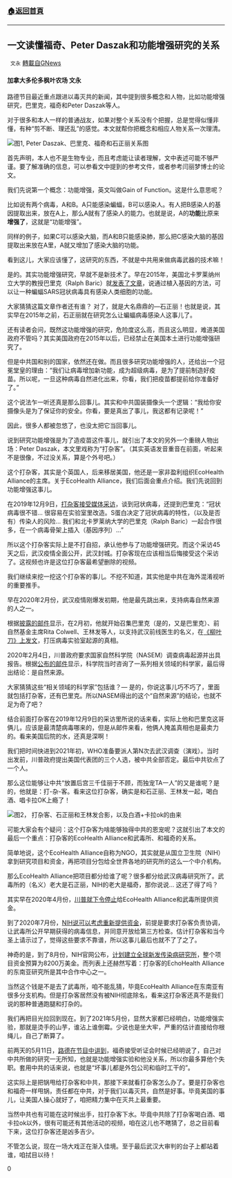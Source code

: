 ###  [:house:返回首頁](https://github.com/ourhimalayas/txt)
---

## 一文读懂福奇、Peter Daszak和功能增强研究的关系
` 文永` [轉載自GNews](https://gnews.org/zh-hans/1237880/)

#### 加拿大多伦多枫叶农场 文永

路德节目最近重点跟进以毒灭共的新闻，其中提到很多概念和人物，比如功能增强研究，巴里克，福奇和Peter Daszak等人。

对于很多和本人一样的普通战友，如果对整个关系没有个把握，总是觉得似懂非懂，有种“剪不断、理还乱”的感觉。本文就帮你把概念和相应人物关系一次理清。

![]()![](https://gnews-media-offload.s3.amazonaws.com/wp-content/uploads/2021/05/13005207/PeterDaszak-e1620881566889.png)图1, Peter Daszak、巴里克、福奇和石正丽关系图

首先声明，本人也不是生物专业，而且考虑能让读者理解，文中表述可能不够严谨。要了解准确的信息，可以参看文中提到的参考文件，或者参考闫丽梦博士的论文。

我们先说第一个概念：功能增强，英文叫做Gain of Function。这是什么意思呢？

比如说有两个病毒，A和B。A只能感染蝙蝠，B可以感染人。有人把B感染人的基因提取出来，放在A上，那么A就有了感染人的能力。也就是说，A的**功能**比原来**增强了**，这就是“功能增强”。

同样的例子，如果C可以感染大脑，而A和B只能感染肺，那么把C感染大脑的基因提取出来放在A里，A就又增加了感染大脑的功能。

看到这儿，大家应该懂了，这研究的东西，不就是中共用来做病毒武器的技术嘛！

是的。其实功能增强研究，早就不是新技术了。早在2015年，美国北卡罗莱纳州立大学的教授巴里克（Ralph Baric）就[发表了文章](https://www.nature.com/articles/nm.3985)，说通过植入基因的方法，可以让一种蝙蝠SARS冠状病毒具有感染人类细胞的功能。

大家猜猜这篇文章作者还有谁？ 对了，就是大名鼎鼎的—石正丽！也就是说，其实早在2015年之前，石正丽就在研究怎么让蝙蝠病毒感染人这事儿了。

还有读者会问，既然这功能增强的研究，危险度这么高，而且这么明显，难道美国政府不管吗？其实美国政府在2015年以后，已经禁止在美国本土进行功能增强研究了。

但是中共国和别的国家，依然还在做。而且很多研究功能增强的人，还给出一个冠冕堂皇的理由：“我们让病毒增加新功能，成为超级病毒，是为了提前制造好疫苗。所以呢，一旦这种病毒自然进化出来，你看，我们把疫苗都提前给你准备好了。”

这个说法乍一听还真是那么回事儿。其实和中共国装摄像头一个逻辑：“我给你安摄像头是为了保证你的安全。你看，要是真出了事儿，我这都有记录呢！”

因此，很多人都被忽悠了，也没太把它当回事儿。

说到研究功能增强是为了造疫苗这件事儿，就引出了本文的另外一个重磅人物出场：Peter Daszak，本文里戏称为“打杂客”。（其实英语发音重音在前面，听起来不是很像，不过没关系，算是个外号吧。）

这个打杂客，其实是个英国人，后来移居美国，他还是一家非盈利组织EcoHealth Alliance的主席。关于EcoHealth Alliance，我们后面会重点介绍。我们先说回到功能增强这事儿。

在2019年12月9日，[打杂客接受媒体采访](https://youtu.be/IdYDL_RK--w)，谈到冠状病毒，还提到巴里克：“冠状病毒很不错… 很容易在实验室里改造。S蛋白决定了冠状病毒的特性，（以及是否有）传染人的风险… 我们和北卡罗莱纳大学的巴里克（Ralph Baric）一起合作很多，在一个病毒骨架上插入（基因序列）…”

所以这个打杂客实际上是不打自招，承认他参与了功能增强研究。而这个采访45天之后，武汉疫情全面公开，武汉封城。打杂客现在应该相当后悔接受这个采访了。这视频也许是这位打杂客最希望删除的视频。

我们继续来挖一挖这个打杂客的事儿。不挖不知道，其实他是中共在海外混淆视听的重要推手。

早在2020年2月份，武汉疫情刚爆发初期，他是最先跳出来，支持病毒自然来源的人之一。

根据[披露的邮件](https://ccnationalsecurity.org/wp-content/uploads/2021/03/Daszak-letter-6-Feb-2020.pdf)显示，在2月初，他就开始召集巴里克（是的，又是巴里克）、前自然基金主席Rita Colwell、王林发等人，以支持武汉前线医生的名义，在[《柳叶刀》上发文](https://www.thelancet.com/lancet/article/s0140-6736%2820%2930418-9)，打压病毒实验室起源的真相。

2020年2月4日，川普政府要求国家自然科学院（NASEM）调查病毒起源并出具报告。根据[公布的邮件](https://usrtk.org/wp-content/uploads/2020/12/NASEM_Andersen-Email_Baric-1.pdf)显示，科学院当时咨询了一系列相关领域的科学家，最后得出结论：是自然来源。

大家猜猜这些“相关领域的科学家”包括谁？— 是的，你说这事儿巧不巧了，里面就包括打杂客，还有巴里克。所以NASEM得出的这个“自然来源”的结论，也就不足为奇了吧？

结合前面打杂客在2019年12月9日的采访里所说的话来看，实际上他和巴里克这哥俩儿，应该是最清楚病毒哪来的，但是从邮件来看，他俩人掩盖真相也是最卖力的。看来美国后院的水，还真是深啊！

我们把时间快进到2021年初，WHO准备要派人第N次去武汉调查（演戏）。当时出发前，川普政府提出美国代表团的三个人选，被中共全部否定。最后中共钦点了一个人。

那么这位能够让中共“放置后宫三千佳丽于不顾，而独宠TA一人”的又是谁呢？是的，他就是：打-杂-客。看来这位打杂客，确实是和石正丽、王林发一起，喝白酒、唱卡拉OK上瘾了！

![]()![](https://gnews-media-offload.s3.amazonaws.com/wp-content/uploads/2021/05/13005437/Daszak-zhengli-e1620881696464.jpeg)图2， 打杂客、石正丽和王林发合影，以及白酒+卡拉ok的由来

可能大家会有个疑问：这个打杂客为啥能够独得中共的恩宠呢？这就引出了本文的最后一个重点：打杂客的EcoHealth Alliance和武毒所、和福奇的关系。

简单地说，这个EcoHealth Alliance自称为NGO，其实就是从国立卫生院（NIH）拿到研究项目和资金，再把项目分包给全世界各地的研究所的这么一个中介机构。

那么EcoHealth Alliance把项目都分给谁了呢？很多都分给武汉病毒研究所了。武毒所的（名义）老大是石正丽，NIH的老大是福奇，那你说说… 这还了得了吗？

其实早在2020年4月份，[川普就下令停止](https://www.politico.com/news/2020/04/27/trump-cuts-research-bat-human-virus-china-213076)给EcoHealth Alliance和武毒所提供资金。

到了2020年7月份，[NIH说可以考虑重新提供资金](https://www.sciencemag.org/news/2020/08/nih-imposes-outrageous-conditions-resuming-coronavirus-grant-targeted-trump)，前提是要求打杂客负责协调，让武毒所公开早期获得的病毒信息，并同意开放给第三方检查。估计打杂客和当今圣上请示过了，觉得这些要求不靠谱，所以这事儿最后也就不了了之了。

神奇的是，到了8月份，NIH官网公布，[计划建立全球新发传染病研究所](https://www.nih.gov/news-events/news-releases/nih-establishes-centers-research-emerging-infectious-diseases)，整个项目资金预算为8200万美金。而列表上还赫然写着：打杂客的EchoHealth Alliance的东南亚研究所是其中合作中心之一。

当然这个钱是不是去了武毒所，咱不能乱猜，毕竟EcoHealth Alliance在东南亚有很多分支机构。但是打杂客居然没有被NIH彻底除名，看来这打杂客还真不是我们说的那种普通跑腿和打杂的。

我们再把目光拉回到现在。到了2021年5月份，显然大家都已经明白，功能增强实验，那就是烫手的山芋，谁沾上谁倒霉。少说也是坐大牢，严重的估计直接给你根绳儿，自己了断算了。

前两天的5月11日，[路德在节目中讲到](https://www.youtube.com/watch?v=bLfMGMm-C0E)，福奇接受听证会时候已经明说了，自己对中共所做的研究一无所知，也就是功能增强实验和他没关系，所以你最多算他个失职。套用中共的话来说，也就是“坏事儿都是外包公司和临时工干的”。

这实际上是把锅甩给打杂客和中共，那接下来就看打杂客怎么办了。要是打杂客也和福奇一样甩锅，责任都在中共，对于我们以毒灭共，自然是好事。毕竟美国的事儿，让美国人操心就好了，咱把精力集中在灭共上最重要。

当然中共也有可能在这时候出手，拉打杂客下水。毕竟中共除了打杂客喝白酒、唱卡拉ok以外，很有可能还有其他活动的视频，咱在这儿也不瞎猜了，总之目前看下来，这位打杂客还是凶多吉少。

不管怎么说，现在一场大戏正在渐入佳境。至于最后武汉大审判的台子上都站着谁，咱拭目以待！

0
